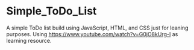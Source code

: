 # Simple_ToDo_List
A simple ToDo list build using JavaScript, HTML, and CSS just for leaning purposes. Using https://www.youtube.com/watch?v=G0jO8kUrg-I as learning resource.
